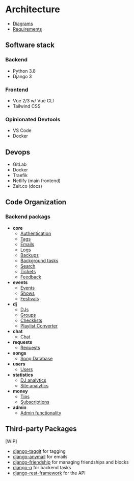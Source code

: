 # Architecture

- [Diagrams](./diagrams.md)
- [Requirements](./requirements/index.md)

## Software stack

### Backend

- Python 3.8
- Django 3

### Frontend

- Vue 2/3 w/ Vue CLI
- Tailwind CSS

### Opinionated Devtools

- VS Code
- Docker

## Devops

- GitLab
- Docker
- Traefik
- Netlify (main frontend)
- Zeit.co (docs)

## Code Organization

### Backend packags

- **core**
  - [Authentication](./requirements/authentication.md)
  - [Tags](./requirements/tags.md)
  - [Emails](./requirements/emails.md)
  - [Logs](./requirements/logs.md)
  - [Backups](./requirements/backups.md)
  - [Background tasks](./requirements/background-tasks.md)
  - [Search](./requirements/search.md)
  - [Tickets](./requirements/tickets.md)
  - [Feedback](./requirements/feedback.md)
- **events**
  - [Events](./requirements/events.md)
  - [Shows](./requirements/shows.md)
  - [Festivals](./requirements/festivals.md)
- **dj**
  - [DJs](./requirements/djs.md)
  - [Groups](./requirements/groups.md)
  - [Checklists](./requirements/checklists.md)
  - [Playlist Converter](./requirements/playlist-converter.md)
- **chat**
  - [Chat](./requirements/chat.md)
- **requests**
  - [Requests](./requirements/requests.md)
- **songs**
  - [Song Database](./requirements/songs.md)
- **users**
  - [Users](./requirements/users.md)
- **statistics**
  - [DJ analytics](./requirements/dj-analytics.md)
  - [Site analytics](./requirements/site-analytics.md)
- **money**
  - [Tips](./requirements/tips.md)
  - [Subscriptions](./requirements/subscriptions.md)
- **admin**
  - [Admin functionality](./requirements/admin-functionality.md)

## Third-party Packages

[WIP]

- [django-taggit](https://github.com/jazzband/django-taggit) for tagging
- [django-anymail](https://github.com/anymail/django-anymail) for emails
- [django-friendship](https://github.com/revsys/django-friendship) for managing friendships and blocks
- [django-q](https://github.com/Koed00/django-q) for backend tasks
- [django-rest-framework](https://www.django-rest-framework.org/) for the API
